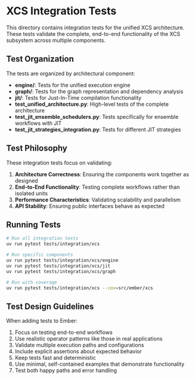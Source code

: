 # XCS Integration Tests

This directory contains integration tests for the unified XCS architecture. These tests validate the complete, end-to-end functionality of the XCS subsystem across multiple components.

## Test Organization

The tests are organized by architectural component:

- **engine/**: Tests for the unified execution engine
- **graph/**: Tests for the graph representation and dependency analysis
- **jit/**: Tests for Just-In-Time compilation functionality
- **test_unified_architecture.py**: High-level tests of the complete architecture
- **test_jit_ensemble_schedulers.py**: Tests specifically for ensemble workflows with JIT
- **test_jit_strategies_integration.py**: Tests for different JIT strategies

## Test Philosophy

These integration tests focus on validating:

1. **Architecture Correctness**: Ensuring the components work together as designed
2. **End-to-End Functionality**: Testing complete workflows rather than isolated units
3. **Performance Characteristics**: Validating scalability and parallelism
4. **API Stability**: Ensuring public interfaces behave as expected

## Running Tests

```bash
# Run all integration tests
uv run pytest tests/integration/xcs

# Run specific components
uv run pytest tests/integration/xcs/engine
uv run pytest tests/integration/xcs/jit
uv run pytest tests/integration/xcs/graph

# Run with coverage
uv run pytest tests/integration/xcs --cov=src/ember/xcs
```

## Test Design Guidelines

When adding tests to Ember:

1. Focus on testing end-to-end workflows
2. Use realistic operator patterns like those in real applications
3. Validate multiple execution paths and configurations
4. Include explicit assertions about expected behavior
5. Keep tests fast and deterministic
6. Use minimal, self-contained examples that demonstrate functionality
7. Test both happy paths and error handling